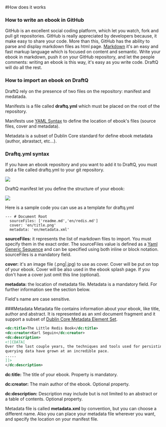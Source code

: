 #How does it works

### How to write an ebook in GitHub

GitHub is an excellent social coding platform, which let you watch, fork and pull git repositories. GitHub is really appreciated by developers because, it make easy to share your code. More than this, GitHub has the ability to parse and display markdown files as html page. [Markdown](http://daringfireball.net/projects/markdown/) it's an easy and fast markup language which is focused on content and semantic. Write your ebook in markdown, push it on your GitHub repository, and let the people comments: writing an ebook is this way, it's easy as you write code. DraftQ will do all the rest.

### How to import an ebook on DraftQ

DraftQ rely on the presence of two files on the repository: manifest and medatada.

Manifests is a file called **draftq.yml** which must be placed on the root of the repository.

Manifests use [YAML Syntax](http://www.yaml.org/spec/1.2/spec.html) to define the location of ebook's files (source files, cover and  metadata).

Metadata is a subset of Dublin Core standard for define ebook metadata (author, abrastact, etc...).

### Draftq.yml syntax

If you have an ebook repository and you want to add it to DraftQ, you must add a file called draftq.yml to your git repository.

![](https://github.com/DraftQ/DraftQ-manual/blob/master/images/sample-repo.png?raw=true) 

DraftQ manifest let you define the structure of your ebook:

![](https://github.com/DraftQ/DraftQ-manual/blob/master/images/sample-manifest.png?raw=true)

Here is a sample code you can use as a template for draftq.yml

	--- # Document Root
	  sourceFiles: ['readme.md','en/redis.md']
	  cover: 'en/title.png'
	  metadata: 'en/metadata.xml'

**sourceFiles:** it represents the list of markdown files to import. You must specify them in the exact order. The sourceFiles value is defined as a [Yaml Generic Sequence](http://www.yaml.org/spec/1.2/spec.html#id2802662) and can be specified using both inline or block notation. sourceFiles is a mandatory field.

**cover:** it's an image file (.png|.jpg) to use as cover. Cover will be put on top of your ebook. Cover will be also used in the ebook splash page. If you don't have a cover just omit this line (optional).

**metadata:** the location of metadata file. Metadata is a mandatory field. For further information see the section below.

Field's name are case sensitive.

###Metadata
Metadata file contains information about your ebook, like title, author and abstract. It is represented as an xml document fragment and it support a subset of [Dublin Core Metadata Element Set](http://dublincore.org/documents/dces/).

```xml
<dc:title>The Little Redis Book</dc:title>
<dc:creator>Karl Seguin</dc:creator>
<dc:description>
<![CDATA[
Over the last couple years, the techniques and tools used for persisting and 
querying data have grown at an incredible pace. 
.....
]]>
</dc:description>
```

**dc:title:** The title of your ebook. Property is mandatory.

**dc:creator:** The main author of the ebook. Optional property.

**dc:description:** Description may include but is not limited to an abstract or a table of contents. Optional property.

Metadata file is called **metadata.xml** by convention, but you can choose a different name. Also you can place your metadata file wherever you want, and specify the location on your manifest file.